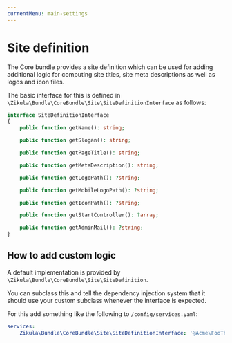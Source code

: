 ```yaml
---
currentMenu: main-settings
---
```

# Site definition

The Core bundle provides a site definition which can be used for adding additional logic for computing site titles, site meta descriptions as well as logos and icon files.

The basic interface for this is defined in `\Zikula\Bundle\CoreBundle\Site\SiteDefinitionInterface` as follows:

```php
interface SiteDefinitionInterface
{
    public function getName(): string;

    public function getSlogan(): string;

    public function getPageTitle(): string;

    public function getMetaDescription(): string;

    public function getLogoPath(): ?string;

    public function getMobileLogoPath(): ?string;

    public function getIconPath(): ?string;

    public function getStartController(): ?array;

    public function getAdminMail(): ?string;
}
```

## How to add custom logic

A default implementation is provided by `\Zikula\Bundle\CoreBundle\Site\SiteDefinition`.

You can subclass this and tell the dependency injection system that it should use your custom subclass whenever the interface is expected.

For this add something like the following to `/config/services.yaml`:

```yaml
services:
    Zikula\Bundle\CoreBundle\Site\SiteDefinitionInterface: '@Acme\FooThemeBundle\Site\AcmeCustomSiteDefinition'
```
